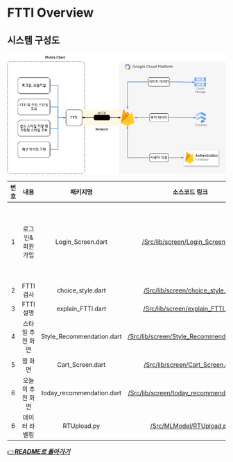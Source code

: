 # FTTI Overview

## 시스템 구성도

![시스템구성도](/Doc/Diagrams/시스템구성도_20240607수정.png)

| 번호 | 내용 | 패키지명 | 소스코드 링크 | 참고 | 구현 정도 |
| :---: | :-----: | :---: | :---: | :---: | :---: |
| 1    | 로그인&회원가입 | Login_Screen.dart       | [/Src/lib/screen/Login_Screen.dart](/Src/lib/screen/Login_Screen.dart)                          | [제휴 ID 및 소셜로그인](https://firebase.google.com/docs/auth/flutter/federated-auth?hl=ko) | 100%    |
| 2    | FTTI 검사 | choice_style.dart       | [/Src/lib/screen/choice_style.dart](/Src/lib/screen/choice_style.dart)                          | -    | 100%    |
| 3    | FTTI 설명 | explain_FTTI.dart       | [/Src/lib/screen/explain_FTTI.dart](/Src/lib/screen/explain_FTTI.dart)                          | -    | 100%    |
| 4    | 스타일 추천 화면 | Style_Recommendation.dart | [/Src/lib/screen/Style_Recommendation.dart](/Src/lib/screen/Style_Recommendation.dart) | - | 100% |
| 5    | 찜 화면 | Cart_Screen.dart        | [/Src/lib/screen/Cart_Screen.dart](/Src/lib/screen/Cart_Screen.dart)  | -    | 100%    |
| 6    | 오늘의 추천 화면 | today_recommendation.dart | [/Src/lib/screen/today_recommendation.dart](/Src/lib/screen/today_recommendation.dart) | -    | 100%    |
| 6    | 데이터 라벨링 | RTUpload.py | [/Src/MLModel/RTUpload.py](/Src/MLModel/RTUpload.py) | -    | 70%    |

[👉***README로 돌아가기***](https://github.com/CSID-DGU/2024-1-OSSProj-ComfyRide-01)